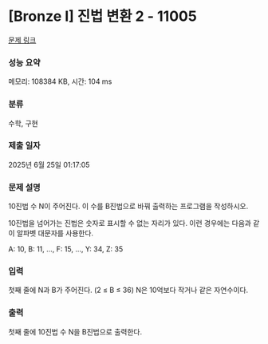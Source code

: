 # [Bronze I] 진법 변환 2 - 11005 

[문제 링크](https://www.acmicpc.net/problem/11005) 

### 성능 요약

메모리: 108384 KB, 시간: 104 ms

### 분류

수학, 구현

### 제출 일자

2025년 6월 25일 01:17:05

### 문제 설명

<p>10진법 수 N이 주어진다. 이 수를 B진법으로 바꿔 출력하는 프로그램을 작성하시오.</p>

<p>10진법을 넘어가는 진법은 숫자로 표시할 수 없는 자리가 있다. 이런 경우에는 다음과 같이 알파벳 대문자를 사용한다.</p>

<p>A: 10, B: 11, ..., F: 15, ..., Y: 34, Z: 35</p>

### 입력 

 <p>첫째 줄에 N과 B가 주어진다. (2 ≤ B ≤ 36) N은 10억보다 작거나 같은 자연수이다.</p>

### 출력 

 <p>첫째 줄에 10진법 수 N을 B진법으로 출력한다.</p>

